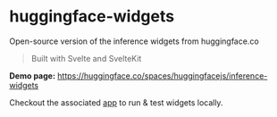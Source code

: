 # huggingface-widgets

Open-source version of the inference widgets from huggingface.co

> Built with Svelte and SvelteKit

**Demo page:** https://huggingface.co/spaces/huggingfacejs/inference-widgets

Checkout the associated [app](../apps/widgets-demo) to run & test widgets locally.